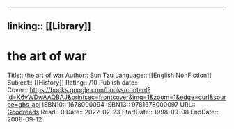 
---
linking:: [[Library]]
---
# the art of war
Title:: the art of war
Author:: Sun Tzu
Language:: [[English NonFiction]]
Subject:: [[History]]
Rating:: /10
Publish date::  
Cover:: https://books.google.com/books/content?id=K6vWDwAAQBAJ&printsec=frontcover&img=1&zoom=1&edge=curl&source=gbs_api
ISBN10:: 1678000094
ISBN13:: 9781678000097
URL:: [Goodreads](https://www.goodreads.com/search?qid=&q=9781678000097)
Read:: 0
Date:: 2022-02-23
StartDate:: 1998-09-08
EndDate:: 2006-09-12